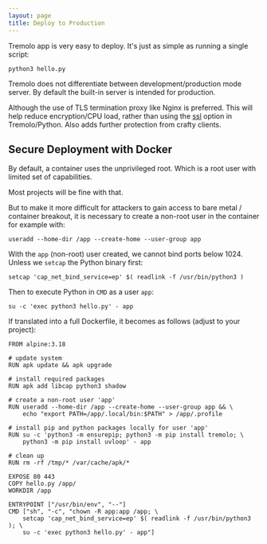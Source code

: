 ```yaml
---
layout: page
title: Deploy to Production
---
```


Tremolo app is very easy to deploy. It's just as simple as running a single script:

```
python3 hello.py
```

Tremolo does not differentiate between development/production mode server. By default the built-in server is intended for production.

Although the use of TLS termination proxy like Nginx is preferred. This will help reduce encryption/CPU load, rather than using the [ssl](https://nggit.github.io/tremolo-docs/configuration.html#ssl) option in Tremolo/Python. Also adds further protection from crafty clients.

## Secure Deployment with Docker
By default, a container uses the unprivileged root. Which is a root user with limited set of capabilities.

Most projects will be fine with that.

But to make it more difficult for attackers to gain access to bare metal / container breakout, it is necessary to create a non-root user in the container for example with:

```
useradd --home-dir /app --create-home --user-group app
```

With the `app` (non-root) user created, we cannot bind ports below 1024. Unless we `setcap` the Python binary first:

```
setcap 'cap_net_bind_service=ep' $( readlink -f /usr/bin/python3 )
```

Then to execute Python in `CMD` as a user `app`:
```
su -c 'exec python3 hello.py' - app
```

If translated into a full Dockerfile, it becomes as follows (adjust to your project):

```
FROM alpine:3.18

# update system
RUN apk update && apk upgrade

# install required packages
RUN apk add libcap python3 shadow

# create a non-root user 'app'
RUN useradd --home-dir /app --create-home --user-group app && \
    echo "export PATH=/app/.local/bin:$PATH" > /app/.profile

# install pip and python packages locally for user 'app'
RUN su -c 'python3 -m ensurepip; python3 -m pip install tremolo; \
    python3 -m pip install uvloop' - app

# clean up
RUN rm -rf /tmp/* /var/cache/apk/*

EXPOSE 80 443
COPY hello.py /app/
WORKDIR /app

ENTRYPOINT ["/usr/bin/env", "--"]
CMD ["sh", "-c", "chown -R app:app /app; \
    setcap 'cap_net_bind_service=ep' $( readlink -f /usr/bin/python3 ); \
    su -c 'exec python3 hello.py' - app"]
```
